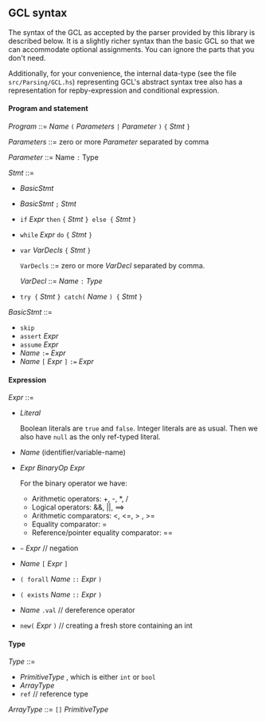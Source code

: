 ## GCL syntax

The syntax of the GCL as accepted by the parser provided by this library is described below. It is a slightly richer syntax than the basic GCL so that we can accommodate optional assignments. You can ignore the parts that you don't need.

Additionally, for your convenience, the internal data-type (see the file `src/Parsing/GCL.hs`) representing GCL's abstract syntax tree also has a representation for repby-expression and conditional expression.


#### Program and statement

_Program_  ::=  _Name_ `(` _Parameters_  `|`   _Parameter_ `)` `{` _Stmt_ `}`

_Parameters_ ::= zero or more _Parameter_ separated by comma

_Parameter_  ::= Name `:` Type

_Stmt_ ::=
* _BasicStmt_
* _BasicStmt_ `;` _Stmt_
* `if` _Expr_ `then` `{` _Stmt_ `} else {` _Stmt_ `}`
* `while` _Expr_ `do` `{` _Stmt_ `}`
* `var` _VarDecls_  `{` _Stmt_ `}`

   `VarDecls` ::= zero or more _VarDecl_ separated by comma.

   _VarDecl_ ::= _Name_ `:` _Type_

* `try {` _Stmt_ `} catch(` _Name_ `) {` _Stmt_ `}`

_BasicStmt_ ::=
* `skip`
* `assert` _Expr_
* `assume` _Expr_
* _Name_ `:=` _Expr_
* _Name_ `[` _Expr_ `]` `:=` _Expr_

#### Expression

_Expr_ ::=
* _Literal_

   Boolean literals are `true` and `false`. Integer literals are as usual. Then we also have `null` as the only ref-typed literal.
* _Name_ (identifier/variable-name)
* _Expr_  _BinaryOp_  _Expr_

    For the binary operator we have:

    * Arithmetic operators: +, -, *, /
    * Logical operators: &&, ||, ==>
    * Arithmetic comparators: <, <=, > , >=
    * Equality comparator: =
    * Reference/pointer equality comparator: ==

* `~` _Expr_  // negation
* _Name_ `[` _Expr_ `]`
* `( forall` _Name_  `::` _Expr_ `)`
* `( exists` _Name_  `::` _Expr_ `)`
* _Name_ `.val` // dereference operator
* `new(` _Expr_ `)` // creating a fresh store containing an int

#### Type

_Type_ ::=

* _PrimitiveType_ , which is either `int` or `bool`
* _ArrayType_
* `ref` // reference type

_ArrayType_ ::= `[]` _PrimitiveType_
